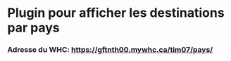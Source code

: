 # Plugin pour afficher les destinations par pays

### Adresse du WHC: https://gftnth00.mywhc.ca/tim07/pays/
